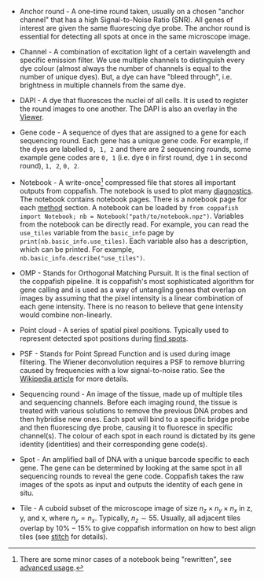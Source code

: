 * Anchor round - A one-time round taken, usually on a chosen "anchor channel" that has a high Signal-to-Noise Ratio 
(SNR). All genes of interest are given the same fluorescing dye probe. The anchor round is essential for detecting all 
spots at once in the same microscope image.

* Channel - A combination of excitation light of a certain wavelength and specific emission filter. We use multiple 
channels to distinguish every dye colour (almost always the number of channels is equal to the number of unique dyes). 
But, a dye can have "bleed through", i.e. brightness in multiple channels from the same dye.

* DAPI - A dye that fluoresces the nuclei of all cells. It is used to register the round images to one another. The 
DAPI is also an overlay in the [Viewer](diagnostics.md#viewer).

* Gene code - A sequence of dyes that are assigned to a gene for each sequencing round. Each gene has a unique gene 
code. For example, if the dyes are labelled `0, 1, 2` and there are 2 sequencing rounds, some example gene codes are 
`0, 1` (i.e. dye `0` in first round, dye `1` in second round), `1, 2`, `0, 2`.

* Notebook - A write-once[^1] compressed file that stores all important outputs from coppafish. The notebook is used 
to plot many [diagnostics](diagnostics.md). The notebook contains notebook pages. There is a notebook page for each 
[method](method.md) section. A notebook can be loaded by 
`from coppafish import Notebook; nb = Notebook("path/to/notebook.npz")`. Variables from the notebook can be directly 
read. For example, you can read the `use_tiles` variable from the `basic_info` page by 
`print(nb.basic_info.use_tiles)`. Each variable also has a description, which can be printed. For example, 
`nb.basic_info.describe("use_tiles")`.

* OMP - Stands for Orthogonal Matching Pursuit. It is the final section of the coppafish pipeline. It is coppafish's 
most sophisticated algorithm for gene calling and is used as a way of untangling genes that overlap on images by 
assuming that the pixel intensity is a linear combination of each gene intensity. There is no reason to believe that 
gene intensity would combine non-linearly.

* Point cloud - A series of spatial pixel positions. Typically used to represent detected spot positions during 
[find spots](method.md#find-spots).

* PSF - Stands for Point Spread Function and is used during image filtering. The Wiener deconvolution requires a PSF to 
remove blurring caused by frequencies with a low signal-to-noise ratio. See the 
<a href="https://en.wikipedia.org/wiki/Wiener_deconvolution" target="_blank">Wikipedia article</a> for more details.

* Sequencing round - An image of the tissue, made up of multiple tiles and sequencing channels. Before each imaging 
round, the tissue is treated with various solutions to remove the previous DNA probes and then hybridise new ones. Each 
spot will bind to a specific bridge probe and then fluorescing dye probe, causing it to fluoresce in specific 
channel(s). The colour of each spot in each round is dictated by its gene identity (identities) and their corresponding 
gene code(s). 

* Spot - An amplified ball of DNA with a unique barcode specific to each gene. The gene can be determined by looking at 
the same spot in all sequencing rounds to reveal the gene code. Coppafish takes the raw images of the spots as input 
and outputs the identity of each gene in situ.

* Tile - A cuboid subset of the microscope image of size $n_z \times n_y \times n_x$ in z, y, and x, where $n_y = n_x$. 
Typically, $n_z\sim55$. Usually, all adjacent tiles overlap by $10\%-15\%$ to give coppafish information on how to best 
align tiles (see [stitch](method.md#stitch) for details).


[^1]:
    There are some minor cases of a notebook being "rewritten", see [advanced usage](advanced_usage.md).
